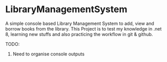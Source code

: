 # LibraryManagementSystem
A simple console based Library Management System to add, view and borrow books from the library.
This Project is to test my knowledge in .net 8, learning new stuffs and also practicing the workflow in git & github.

TODO:
1. Need to organise console outputs

